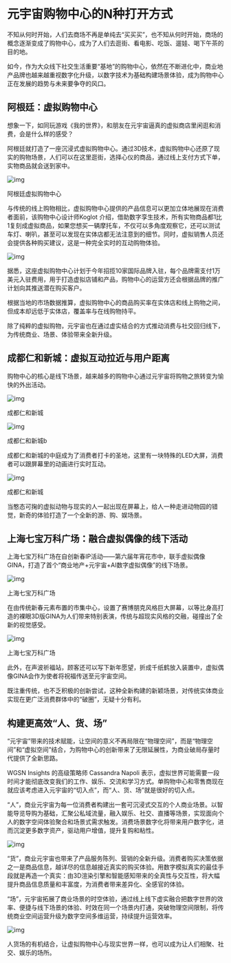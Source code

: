 # 元宇宙购物中心的N种打开方式




不知从何时开始，人们去商场不再是单纯去“买买买”，也不知从何时开始，商场的概念逐渐变成了购物中心，成为了人们去逛街、看电影、吃饭、遛娃、喝下午茶的目的地。

如今，作为大众线下社交生活重要“基地”的购物中心，依然在不断进化中，商业地产品牌也越来越重视数字化升级，以数字技术为基础构建场景体验，成为购物中心正在发展的趋势与未来要争夺的风口。



## **阿根廷：虚拟购物中心**



想象一下，如同玩游戏《我的世界》，和朋友在元宇宙逼真的虚拟商店里闲逛和消费，会是什么样的感受？

阿根廷就打造了一座沉浸式虚拟购物中心。通过3D技术，虚拟购物中心还原了现实的购物场景，人们可以在这里逛街，选择心仪的商品，通过线上支付方式下单，实物商品就会送到家中。

![img](213.png)

阿根廷虚拟购物中心



与传统的线上购物相比，虚拟购物中心提供的产品信息可以更加立体地展现在消费者面前，该购物中心设计师Koglot 介绍，借助数字孪生技术，所有实物商品都1比1复刻成虚拟商品，如果您想买一辆摩托车，不仅可以多角度观察它，还可以测试车灯、喇叭，甚至可以发现在实体店都无法注意到的细节。同时，虚拟销售人员还会提供各种购买建议，这是一种完全实时的互动购物体验。

![img](214.png)



据悉，这座虚拟购物中心计划于今年招揽10家国际品牌入驻，每个品牌需支付1万美元入驻费用，用于打造虚拟店铺和产品，购物中心的运营方还会根据品牌的推广计划向其推送潜在购买客户。

根据当地的市场数据推算，虚拟购物中心的商品购买率在实体店和线上购物之间，但成本却远低于实体店，覆盖率与在线购物持平。

除了纯粹的虚拟购物，元宇宙也在通过虚实结合的方式推动消费与社交回归线下，为传统商业、场景、体验带来全新升级。



## 成都仁和新城：虚拟互动拉近与用户距离



购物中心的核心是线下场景，越来越多的购物中心通过元宇宙将购物之旅转变为愉快的外出活动。

![img](215.gif)

成都仁和新城



![img](216.gif)

成都仁和新城b



成都仁和新城的中庭成为了消费者打卡的圣地，这里有一块特殊的LED大屏，消费者可以跟屏幕里的动画进行实时互动。

![img](217.gif)

成都仁和新城



当憨态可掬的虚拟动物与现实的人一起出现在屏幕上，给人一种走进动物园的错觉，新奇的体验打造了一个全新的游、购、娱场景。



## **上海七宝万科广场：融合虚拟偶像的线下活动**

上海七宝万科广场在自创新春IP活动——第六届年宵花市中，联手虚拟偶像GINA，打造了首个“商业地产+元宇宙+AI数字虚拟偶像”的线下场景。

![img](218.png)

上海七宝万科广场



在由传统新春元素布置的市集中心，设置了赛博朋克风格巨大屏幕，以等比身高打造的裸眼3D版GINA为人们带来特别表演，传统与超现实风格的交融，碰撞出了全新的视觉感受。

![img](219.jpg)

上海七宝万科广场



此外，在声波祈福站，顾客还可以写下新年愿望，折成千纸鹤放入装置中，虚拟偶像GINA会作为使者将祝福传送至元宇宙空间。

既注重传统，也不乏积极的创新尝试，这种全新构建的新颖场景，对传统实体商业实现在更广泛消费群体中的“破圈”，无疑十分有利。



## **构建更高效“人、货、场”**



“元宇宙”带来的技术赋能，让空间的意义不再局限在“物理空间”，而是“物理空间”和“虚拟空间”结合，为购物中心的创新带来了无限延展性，为商业破局存量时代提供了全新思路。

WGSN Insights 的高级策略师 Cassandra Napoli 表示，虚拟世界可能需要一段时间才能彻底改变我们的工作、娱乐、交流和学习方式。单购物中心和零售商现在就应该考虑进入元宇宙的“切入点”，而“人、货、场”就是很好的切入点。

“人”，商业元宇宙为每一位消费者构建出一套可沉浸式交互的个人商业场景。以智能导览导购为基础，汇聚公私域流量，融入娱乐、社交、直播等场景，实现面向个人的数字空间体验聚合和场景式需求触发。消费场景数字化将带来用户数字化，进而沉淀更多数字资产，驱动用户增值，提升复购和粘性。

![img](220.png)



“货”，商业元宇宙也带来了产品服务陈列、营销的全新升级。消费者购买决策依据之一是商品信息，越详尽的信息越接近真实的购买体验。用数字模拟真实的最佳手段就是再造一个真实：由3D渲染引擎和智能感知带来的全真性与交互性，将大幅提升商品信息质量和丰富度，为消费者带来差异化、全感官的体验。

“场”，元宇宙拓展了商业场景的时空体验，通过线上线下虚实融合把数字世界的效率、便捷与线下场景的体验、时效在同一个场景内打通，突破物理空间限制，将传统商业空间运营升级为数字空间多维运营，持续提升运营效率。

![img](221.jpg)



人货场的有机结合，让虚拟购物中心与现实世界一样，也可以成为让人们相聚、社交、娱乐的场所。


